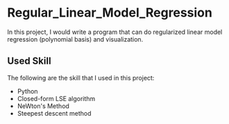 # Regular_Linear_Model_Regression
In this project, I would write a program that can do regularized linear model regression (polynomial basis) and visualization.
## Used Skill
The following are the skill that I used in this project:
* Python
* Closed-form LSE algorithm
* NeWton's Method
* Steepest descent method